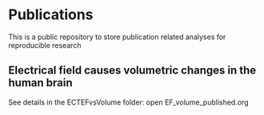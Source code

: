 # Publications
This is a public repository to store publication related analyses for reproducible research

## Electrical field causes volumetric changes in the human brain
See details in the ECTEFvsVolume folder: open EF_volume_published.org
